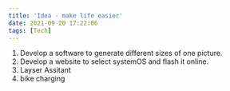 ```yaml
---
title: 'Idea - make life easier'
date: 2021-09-20 17:22:06
tags: [Tech]
---
```

1. Develop a software to generate different sizes of one picture.
2. Develop a website to select systemOS and flash it online.
3. Layser Assitant
4. bike charging 